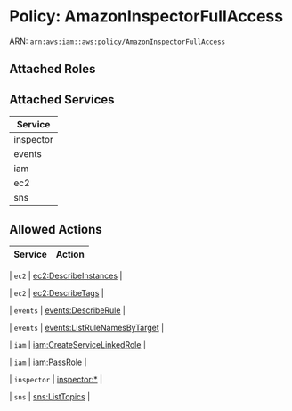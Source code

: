 # Policy: AmazonInspectorFullAccess

ARN: `arn:aws:iam::aws:policy/AmazonInspectorFullAccess`

## Attached Roles

## Attached Services

| Service |
|---------|
| inspector |
| events |
| iam |
| ec2 |
| sns |

## Allowed Actions

| Service | Action |
|:-------:|--------|

| `ec2` | [ec2:DescribeInstances](../actions.md#ec2:describeinstances) |

| `ec2` | [ec2:DescribeTags](../actions.md#ec2:describetags) |

| `events` | [events:DescribeRule](../actions.md#events:describerule) |

| `events` | [events:ListRuleNamesByTarget](../actions.md#events:listrulenamesbytarget) |

| `iam` | [iam:CreateServiceLinkedRole](../actions.md#iam:createservicelinkedrole) |

| `iam` | [iam:PassRole](../actions.md#iam:passrole) |

| `inspector` | [inspector:*](../actions.md#inspector:all) |

| `sns` | [sns:ListTopics](../actions.md#sns:listtopics) |
